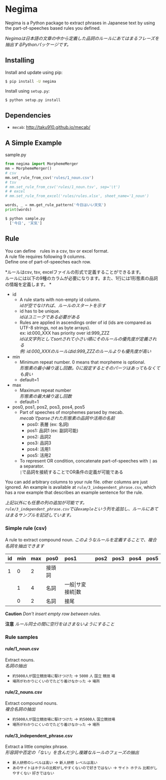 # Negima

Negima is a Python package to extract phrases in Japanese text by using the part-of-speeches based rules you defined.

*Negimaは日本語の文章の中から定義した品詞のルールにあてはまるフレーズを抽出するPythonパッケージです。*


## Installing

Install and update using pip:

```bash
$ pip install -U negima
```

Install using `setup.py`:

```bash
$ python setup.py install
```


## Dependencies

- `mecab`: http://taku910.github.io/mecab/


## A Simple Example

sample.py

```python
from negima import MorphemeMerger
mm = MorphemeMerger()
# csv
mm.set_rule_from_csv('rules/1_noun.csv')
# tsv
# mm.set_rule_from_csv('rules/1_noun.tsv', sep='\t')
# # excel
# mm.set_rule_from_excel('rules/rules.xlsx', sheet_name='1_noun')

words, _ = mm.get_rule_pattern('今日はいい天気')
print(words)
```

```bash
$ python sample.py
  ['今日', '天気']
```

## Rule

You can define　rules in a csv, tsv or excel format.  
A rule file requires following 9 columns.  
Define one of part-of-speeches each row.


*ルールはcsv, tsv, excelファイルの形式で定義することができるます。  
ルールには以下の9種のカラムが必要になります。また、1行には1形態素の品詞の情報を定義します。
*  


- id
    - A rule starts with non-empty id column.  
        *idが空でなければ、ルールのスタートを示す*
    - id has to be unique.  
        *idはユニークである必要がある*
    - Rules are applied in ascendings order of id (ids are compared as UTF-8 strings, not as byte arrays).  
      ex: id:000_XXX has priority over id:999_ZZZ  
        *idは文字列としてsortされて小さい順にそのルールの優先度が定義される    
        例: id:000_XXXのルールはid:999_ZZZのルールよりも優先度が高い*
- min
    - Minimum repeat number. 0 means that morpheme is optional.  
        *形態素の最小繰り返し回数。0に設定するとそのパーツはあってもなくても良い*
    - default=1
- max
    - Maximum repeat number  
        *形態素の最大繰り返し回数*
    - default=1
- pos0, pos1, pos2, pos3, pos4, pos5
    - Part of speeches of morphemes parsed by mecab.  
        *mecabでparseされた形態素の品詞や活用の名前*
        - pos0: 表層  (ex: 名詞)
        - pos1: 品詞1 (ex: 副詞可能)
        - pos2: 品詞2
        - pos3: 品詞3
        - pos4: 活用1
        - pos5: 活用2
    - To represent OR condition, concatenate part-of-speeches with `|` as a separator.  
        `|`で品詞を接続することでOR条件の定義が可能である


You can add arbitrary columns to your rule file. other columns are just ignored.
An example is available at `rule/3_independent_phrase.csv`, which has a row example that describes an example sentence for the rule.

*上記以外にも任意の列の追加が可能です。  
`rule/3_independent_phrase.csv`では`example`という列を追加し、ルールにあてはまるサンプルを記述しています。*



### Simple rule (csv)

A rule to extract compound noun.
*このようなルールを定義することで、複合名詞を抽出できます*

|id|min|max|pos0|pos1|pos2|pos3|pos4|pos5|
|:---|:---|:---|:---|:---|:---|:---|:---|:---|
|1|0|2|接頭詞|||||
| |1|4|名詞|一般&#124;サ変接続&#124;数||||
| |0|2|名詞|接尾||||


**Caution**
*Don't insert empty row between rules.*


**注意**
*ルール同士の間に空行をはさまないようにすること*

### Rule samples

#### rule/1_noun.csv
Extract nouns.  
*名詞の抽出*  

- `約5000人が国立競技場に駆けつけた` -> `5000` `人` `国立` `競技` `場`
- `場所がわかりにくいのでたどり着けなかった` -> `場所`

#### rule/2_nouns.csv
Extract compound nouns.  
*複合名詞の抽出* 

- `約5000人が国立競技場に駆けつけた` -> `約5000人` `国立競技場` 
- `場所がわかりにくいのでたどり着けなかった` -> `場所`


#### rule/3_independent_phrase.csv
Extract a little complex phrase.   
*形容詞や否定の「ない」を含んだ少し複雑なルールのフェーズの抽出*  

- `新人研修のレベルは高い` -> `新人研修` `レベルは高い`
- `あのサイトはホテルの比較がしやすくないので好きではない` -> `サイト` `ホテル` `比較がしやすくない` `好きではない`



